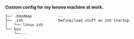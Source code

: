 **Custom config for my lenovo machine at work.**

    ├── .Xmodmap            --
    ├── .zsh                Define/load stuff on zsh startup
    │   └── linux.zsh       
    └── bin
        └── --

